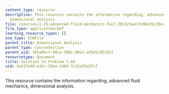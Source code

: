 ```yaml
---
content_type: resource
description: This resource contains the information regarding, advanced fluid mechanics,
  dimensional analysis.
file: /courses/2-25-advanced-fluid-mechanics-fall-2013/da41fe90e35c29ea146d7c52a76a5fc7_MIT2_25F13_Shapi7.03_Solut.pdf
file_type: application/pdf
learning_resource_types: []
ocw_type: OCWFile
parent_title: Dimensional Analysis
parent_type: CourseSection
parent_uid: f85a0bcf-40ce-500c-98e1-a45d1c65cb5f
resourcetype: Document
title: Solution to Problem 7.03
uid: da41fe90-e35c-29ea-146d-7c52a76a5fc7
---
```

This resource contains the information regarding, advanced fluid mechanics, dimensional analysis.

